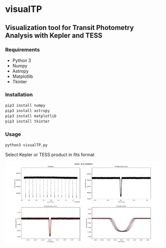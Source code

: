 # visualTP
## Visualization tool for Transit Photometry Analysis with Kepler and TESS

### Requirements
  * Python 3
  * Numpy
  * Astropy
  * Matplotlib
  * Tkinter
  
### Installation

```python
pip3 install numpy
pip3 install astropy
pip3 install matplotlib
pip3 install tkinter
```

### Usage
```python
python3 visualTP.py
```
Select Kepler or TESS product in fits format


![transit](/media/visualTP.png) 
